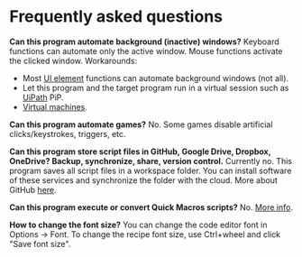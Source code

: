 # Frequently asked questions
<b>Can this program automate background (inactive) windows?</b>
Keyboard functions can automate only the active window. Mouse functions activate the clicked window. Workarounds:
- Most <a href='UI elements (find, click, check, focus, select, expand, check menu item, wait for state, etc).md'>UI element</a> functions can automate background windows (not all).
- Let this program and the target program run in a virtual session such as <a href='https://www.google.com/search?q=UiPath'>UiPath</a> PiP.
- <a href='https://www.google.com/search?q=Virtual+machines'>Virtual machines</a>.

<b>Can this program automate games?</b>
No. Some games disable artificial clicks/keystrokes, triggers, etc.

<b>Can this program store script files in GitHub, Google Drive, Dropbox, OneDrive? Backup, synchronize, share, version control.</b>
Currently no. This program saves all script files in a workspace folder. You can install software of these services and synchronize the folder with the cloud. More about GitHub <a href='https://www.libreautomate.com/forum/showthread.php?tid=7183'>here</a>.

<b>Can this program execute or convert Quick Macros scripts?</b>
No. <a href='/editor/Compared with QM2.html'>More info</a>.

<b>How to change the font size?</b>
You can change the code editor font in Options -> Font.
To change the recipe font size, use Ctrl+wheel and click "Save font size".
